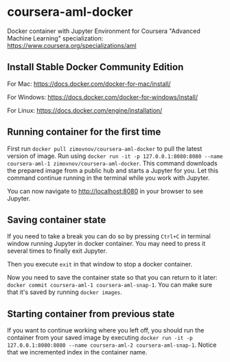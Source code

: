 # coursera-aml-docker
Docker container with Jupyter Environment for Coursera "Advanced Machine Learning" specialization: https://www.coursera.org/specializations/aml

## Install Stable Docker Community Edition
For Mac: https://docs.docker.com/docker-for-mac/install/

For Windows: https://docs.docker.com/docker-for-windows/install/

For Linux: https://docs.docker.com/engine/installation/

## Running container for the first time
First run `docker pull zimovnov/coursera-aml-docker` to pull the latest version of image.
Run using `docker run -it -p 127.0.0.1:8080:8080 --name coursera-aml-1 zimovnov/coursera-aml-docker`.
This command downloads the prepared image from a public hub and starts a Jupyter for you. 
Let this command continue running in the terminal while you work with Jupyter.

You can now navigate to <http://localhost:8080> in your browser to see Jupyter.

## Saving container state
If you need to take a break you can do so by pressing `Ctrl+C` in terminal window 
running Jupyter in docker container. 
You may need to press it several times to finally exit Jupyter.

Then you execute `exit` in that window to stop a docker container.

Now you need to save the container state so that you can return to it later:
`docker commit coursera-aml-1 coursera-aml-snap-1`. 
You can make sure that it's saved by running `docker images`.

## Starting container from previous state
If you want to continue working where you left off, you should run the container from your
saved image by executing `docker run -it -p 127.0.0.1:8080:8080 --name coursera-aml-2 coursera-aml-snap-1`.
Notice that we incremented index in the container name.
